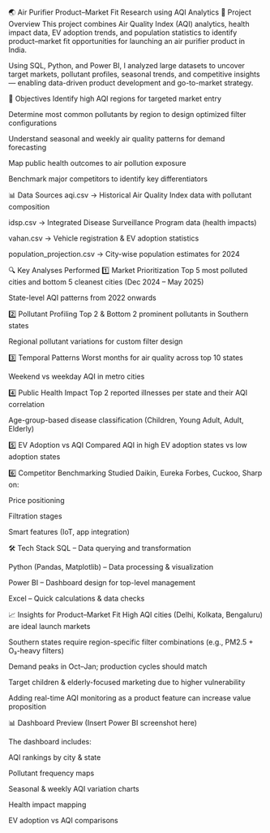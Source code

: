 🌏 Air Purifier Product–Market Fit Research using AQI Analytics
📌 Project Overview
This project combines Air Quality Index (AQI) analytics, health impact data, EV adoption trends, and population statistics to identify product–market fit opportunities for launching an air purifier product in India.

Using SQL, Python, and Power BI, I analyzed large datasets to uncover target markets, pollutant profiles, seasonal trends, and competitive insights — enabling data-driven product development and go-to-market strategy.

🎯 Objectives
Identify high AQI regions for targeted market entry

Determine most common pollutants by region to design optimized filter configurations

Understand seasonal and weekly air quality patterns for demand forecasting

Map public health outcomes to air pollution exposure

Benchmark major competitors to identify key differentiators

📊 Data Sources
aqi.csv → Historical Air Quality Index data with pollutant composition

idsp.csv → Integrated Disease Surveillance Program data (health impacts)

vahan.csv → Vehicle registration & EV adoption statistics

population_projection.csv → City-wise population estimates for 2024

🔍 Key Analyses Performed
1️⃣ Market Prioritization
Top 5 most polluted cities and bottom 5 cleanest cities (Dec 2024 – May 2025)

State-level AQI patterns from 2022 onwards

2️⃣ Pollutant Profiling
Top 2 & Bottom 2 prominent pollutants in Southern states

Regional pollutant variations for custom filter design

3️⃣ Temporal Patterns
Worst months for air quality across top 10 states

Weekend vs weekday AQI in metro cities

4️⃣ Public Health Impact
Top 2 reported illnesses per state and their AQI correlation

Age-group-based disease classification (Children, Young Adult, Adult, Elderly)

5️⃣ EV Adoption vs AQI
Compared AQI in high EV adoption states vs low adoption states

6️⃣ Competitor Benchmarking
Studied Daikin, Eureka Forbes, Cuckoo, Sharp on:

Price positioning

Filtration stages

Smart features (IoT, app integration)

🛠 Tech Stack
SQL – Data querying and transformation

Python (Pandas, Matplotlib) – Data processing & visualization

Power BI – Dashboard design for top-level management

Excel – Quick calculations & data checks

📈 Insights for Product–Market Fit
High AQI cities (Delhi, Kolkata, Bengaluru) are ideal launch markets

Southern states require region-specific filter combinations (e.g., PM2.5 + O₃-heavy filters)

Demand peaks in Oct–Jan; production cycles should match

Target children & elderly-focused marketing due to higher vulnerability

Adding real-time AQI monitoring as a product feature can increase value proposition

📊 Dashboard Preview
(Insert Power BI screenshot here)

The dashboard includes:

AQI rankings by city & state

Pollutant frequency maps

Seasonal & weekly AQI variation charts

Health impact mapping

EV adoption vs AQI comparisons
